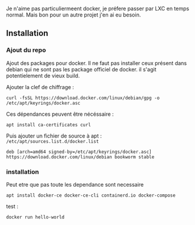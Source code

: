 Je n'aime  pas particuliermeent docker, je préfere passer par LXC en temps normal. Mais bon pour un autre projet j'en ai eu besoin.

## Installation

### Ajout du repo
Ajout des packages pour docker. Il ne faut pas installer ceux présent dans debian qui ne sont pas les package officiel de docker. il s'agit potentielement de vieux build.

Ajouter la clef de chiffrage :

~~~shell
curl -fsSL https://download.docker.com/linux/debian/gpg -o /etc/apt/keyrings/docker.asc
~~~

Ces dépendances peuvent être nécéssaire :

~~~shell
apt install ca-certificates curl
~~~

Puis ajouter un fichier de source à apt : `/etc/apt/sources.list.d/docker.list`

~~~shell
deb [arch=amd64 signed-by=/etc/apt/keyrings/docker.asc] https://download.docker.com/linux/debian bookworm stable
~~~

### installation

Peut etre que pas toute les dependance sont necessaire

~~~shell
apt install docker-ce docker-ce-cli containerd.io docker-compose
~~~

test :

~~~shell
docker run hello-world
~~~

